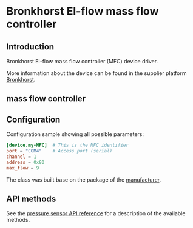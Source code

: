 # Bronkhorst El-flow mass flow controller

## Introduction

Bronkhorst El-flow mass flow controller (MFC) device driver.

More information about the device can be found in the supplier platform [Bronkhorst](https://www.bronkhorst.com/en-gb/).

## mass flow controller



## Configuration
Configuration sample showing all possible parameters:

```toml
[device.my-MFC]  # This is the MFC identifier
port = "COM4"    # Access port (serial)
channel = 1      
address = 0x80
max_flow = 9
```

The class was built base on the package of the 
[manufacturer](https://bronkhorst-propar.readthedocs.io/en/latest/introduction.html).

## API methods
See the [pressure sensor API reference](../../api/bronkhorst_MFC/api.md) for a description of the available methods.
